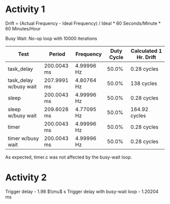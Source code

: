 # Activity 1

Drift = (Actual Frequency - Ideal Frequency) / Ideal * 60 Seconds/Minute * 60 Minutes/Hour

Busy Wait: No-op loop with 10000 iterations

| Test | Period | Frequency | Duty Cycle | Calculated 1 Hr. Drift |
| - | - | - | - | - |
| task_delay | 200.0043 ms | 4.99996 Hz | 50.0% | 0.28 cycles |
| task_delay w/busy wait | 207.9991 ms | 4.80764 Hz | 50.0% | 138 cycles |
| sleep | 200.0043 ms | 4.99996 Hz | 50.0% | 0.28 cycles |
| sleep w/busy wait | 209.6028 ms | 4.77095 Hz | 50.0% | 164.92 cycles |
| timer | 200.0043 ms | 4.99996 Hz | 50.0% | 0.28 cycles |
| timer w/busy wait | 200.0043 ms | 4.99996 Hz | 50.0% | 0.28 cycles |

As expected, timer.c was not affected by the busy-wait loop.

# Activity 2

Trigger delay - 1.98 $\\mu$ s
Trigger delay with busy-wait loop - 1.20204 ms